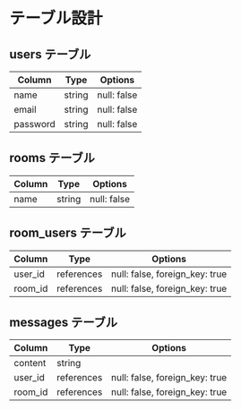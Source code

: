 # テーブル設計

## users テーブル  

| Column   | Type   | Options     |  
| -------- | ------ | ----------- |          
| name     | string | null: false |    
| email    | string | null: false |           
| password | string | null: false |    
                          
## rooms テーブル                           
      
| Column | Type   | Options     |                    
| ------ | ------ | ----------- |            
| name  | string | null: false |            
    
## room_users テーブル      

| Column  | Type    | Options                        |  
| ------- | ------- | ------------------------------ |
| user_id | references | null: false, foreign_key: true |
| room_id | references | null: false, foreign_key: true |

## messages テーブル

| Column  | Type    | Options                        |
| ------- | ------- | ------------------------------ |
| content    | string  |
| user_id | references | null: false, foreign_key: true |  
| room_id | references | null: false, foreign_key: true |
